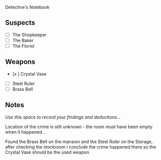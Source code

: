  Detective's Notebook

## Suspects
- [ ] The Shopkeeper
- [ ] The Baker
- [ ] The Florist

## Weapons
- [x ] Crystal Vase
- [ ] Steel Ruler
- [ ] Brass Bell

## Notes
*Use this space to record your findings and deductions...*

Location of the crime is still unknown - the room must have been empty when it happened...
 
 Found the Brass Bell on the mansion and the Steel Ruler on the Storage, after checking the stockroom i conclude the crime happened there so the Crystal Vase should be the used weapon
